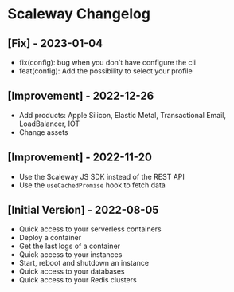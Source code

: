 # Scaleway Changelog

## [Fix] - 2023-01-04

- fix(config): bug when you don't have configure the cli
- feat(config): Add the possibility to select your profile

## [Improvement] - 2022-12-26

- Add products: Apple Silicon, Elastic Metal, Transactional Email, LoadBalancer, IOT
- Change assets

## [Improvement] - 2022-11-20

- Use the Scaleway JS SDK instead of the REST API
- Use the `useCachedPromise` hook to fetch data

## [Initial Version] - 2022-08-05

- Quick access to your serverless containers
- Deploy a container
- Get the last logs of a container
- Quick access to your instances
- Start, reboot and shutdown an instance
- Quick access to your databases
- Quick access to your Redis clusters
